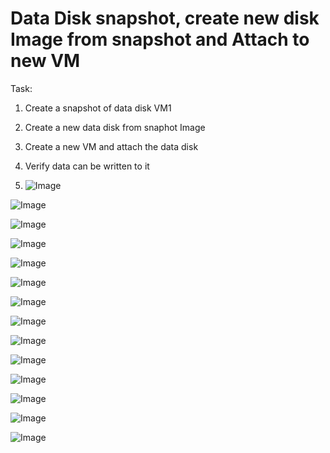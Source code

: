 # Data Disk snapshot, create new disk Image from snapshot and Attach to new VM #
Task:

1. Create a snapshot of data disk VM1
2. Create a new data disk from snaphot Image
3. Create a new VM and attach the data disk
4. Verify data can be written to it

5. ![Image](https://github.com/user-attachments/assets/6d56bad9-430f-43c8-b2e5-aab6182bf4ed)

![Image](https://github.com/user-attachments/assets/3b39f87b-b659-4810-b83d-4d5c59fc6140)

![Image](https://github.com/user-attachments/assets/b5c7b437-341d-4dc0-a7c6-1c79fbfea3bf)

![Image](https://github.com/user-attachments/assets/77b1b5a4-e7c1-4ea9-bc51-288a2542aca2)

![Image](https://github.com/user-attachments/assets/0d9cb593-b3d8-4ab3-bf9c-65fe77c46f1b)

![Image](https://github.com/user-attachments/assets/29bda3ca-a492-4aee-9321-9218feace08d)

![Image](https://github.com/user-attachments/assets/dc244231-e57a-4969-89f3-438663b56268)

![Image](https://github.com/user-attachments/assets/4437f160-50da-41b7-950f-467012f360fd)

![Image](https://github.com/user-attachments/assets/4fc813ab-0d49-4693-ab99-2c0764d7b624)

![Image](https://github.com/user-attachments/assets/1a104ab3-25f5-440a-836b-0a8d39c10387)

![Image](https://github.com/user-attachments/assets/1fbd7aca-4e3b-4f0e-9848-b74121dbb966)

![Image](https://github.com/user-attachments/assets/39175256-edc8-4f72-8403-a481e5863f16)

![Image](https://github.com/user-attachments/assets/d9b2cf91-1881-4d82-9ad7-3cb53bd2d773)

![Image](https://github.com/user-attachments/assets/d71d7606-3706-47f7-a309-328a23322535)

